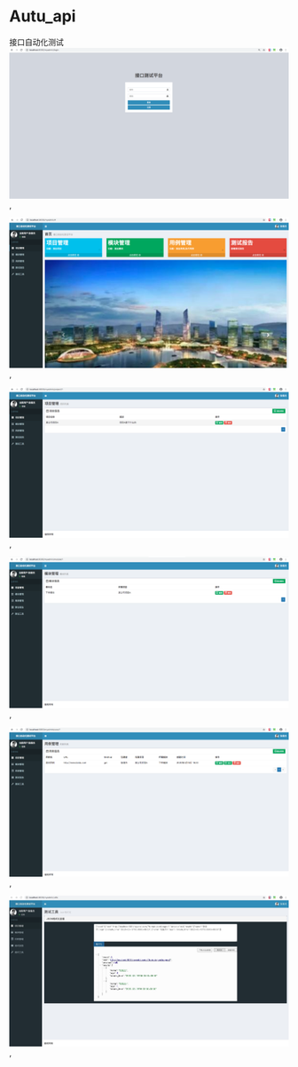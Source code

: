# Autu_api
接口自动化测试
![登录页](https://github.com/13011192573/Autu_api/blob/master/WechatIMG84.png),

![首页](https://github.com/13011192573/Autu_api/blob/master/WechatIMG85.png),

![项目管理页](https://github.com/13011192573/Autu_api/blob/master/WechatIMG86.png),

![模块管理页](https://github.com/13011192573/Autu_api/blob/master/WechatIMG87.png),

![用例管理](https://github.com/13011192573/Autu_api/blob/master/WechatIMG88.png),

![工具页](https://github.com/13011192573/Autu_api/blob/master/WechatIMG90.jpeg),
